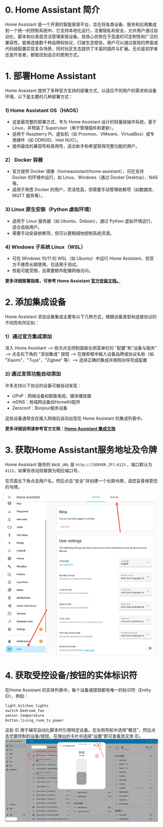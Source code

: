 # 0. Home Assistant 简介
Home Assistant 是一个开源的智能家居平台，旨在将各类设备、服务和应用集成到一个统一的控制系统中。它支持本地化运行，注重隐私和安全，允许用户通过自动化、脚本和仪表盘灵活管理家居设备。其核心优势在于高度的可定制性和广泛的兼容性，能够连接数千种品牌和协议，打破生态壁垒。用户可以通过直观的界面或代码级配置实现复杂场景，同时社区生态提供了丰富的插件与扩展。无论是初学者还是开发者，都能找到适合的使用方式。

# 1. 部署Home Assistant
Home Assistant 提供了多种官方支持的部署方式，以适应不同用户的需求和设备环境。以下是主要的几种部署方式：
### 1) Home Assistant OS（HAOS）
 - 这是最完整的部署方式，专为 Home Assistant 设计的轻量级操作系统，基于 Linux，并预装了 Supervisor（用于管理插件和更新）。
 - 适用于 Raspberry Pi、虚拟机（如 Proxmox、VMware、VirtualBox）或专用硬件（如 ODROID、Intel NUC）。
 - 提供最佳的兼容性和易用性，适合新手和希望获得完整功能的用户。

### 2） Docker 容器
 - 官方提供 Docker 镜像（homeassistant/home-assistant），可在支持 Docker 的环境中运行，如 Linux、Windows（通过 Docker Desktop）、NAS 等。
 - 适用于熟悉 Docker 的用户，灵活性高，但需要手动管理依赖项（如数据库、MQTT 服务等）。

### 3) Linux 原生安装（Python 虚拟环境）
 - 适用于 Linux 服务器（如 Ubuntu、Debian），通过 Python 虚拟环境运行，适合高级用户。
 - 需要手动安装依赖项，但可以更精细地控制系统资源。

### 4) Windows 子系统 Linux（WSL）
 - 可在 Windows 10/11 的 WSL（如 Ubuntu）中运行 Home Assistant，但官方不推荐长期使用，仅适用于测试。
 - 性能可能受限，且需要额外配置网络访问。

**更多详细部署指南，可参考 Home Assistant [官方安装文档。](https://www.home-assistant.io)**

# 2. 添加集成设备
Home Assistant 添加设备集成主要有以下几种方式，根据设备类型和连接协议的不同而有所区别：

### 1）通过官方集成添加
进入 Home Assistant --> 依次点击控制面板左侧菜单栏的 "配置"和"设备与服务" --> 点击右下角的 "添加集成" 按钮 --> 在搜索框中输入设备品牌或协议名称（如 "Xiaomi"、"Tuya"、"Zigbee" 等）--> 选择正确的集成并按照向导完成配置

### 2) 通过发现功能自动添加
许多支持以下协议的设备可被自动发现：
 - UPnP：网络设备如智能电视、媒体播放器
 - mDNS：局域网设备如HomeKit配件
 - Zeroconf：Bonjour服务设备

这些设备通常会在接入网络后自动出现在 Home Assistant 的集成列表中。

**更多详细说明请参考官方文档：[Home Assistant 集成文档](https://www.home-assistant.io/integrations/)**

# 3. 获取Home Assistant服务地址及令牌
Home Assistant 服务的 `BASE_URL` 是 `http://[SERVER_IP]:8123` ，端口默认为 `8123`，如果有改动则替换为相应端口号。

在页面左下角点击用户名，然后点击"安全"并创建一个长期令牌，请您妥善保管您的令牌。

![screenshot](./img/img001.png)

# 4. 获取受控设备/按钮的实体标识符
在Home Assistant 的实体列表中，每个设备或按钮都有唯一的标识符（Entity ID），例如：

```
light.kitchen_lights
switch.bedroom_fan
sensor.temperature
button.living_room_tv_power
```

这些 ID 用于编写自动化脚本时引用特定设备。在左侧导航中选择“概览”，然后点击您要控制的设备/按钮，在弹出的卡片中选择“设置”即可查看其实体 ID。
![screenshot](./img/img002.png)